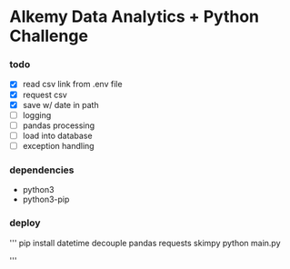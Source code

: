 # Alkemy Data Analytics + Python Challenge
### todo
- [X] read csv link from .env file	
- [X] request csv			
- [X] save w/ date in path		
- [ ] logging			
- [ ] pandas processing		
- [ ] load into database
- [ ] exception handling

### dependencies
- python3
- python3-pip

### deploy
'''
pip install datetime decouple pandas requests skimpy
python main.py

'''	
